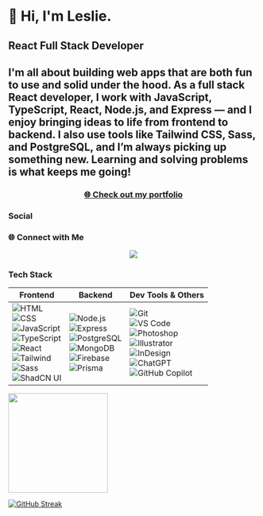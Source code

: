 <h1>👋 Hi, I'm Leslie.</h1>

<h2>React Full Stack Developer</h2>

<h2>I'm all about building web apps that are both fun to use and solid under the hood. As a full stack React developer, I work with JavaScript, TypeScript, React, Node.js, and Express — and I enjoy bringing ideas to life from frontend to backend. I also use tools like Tailwind CSS, Sass, and PostgreSQL, and I’m always picking up something new. Learning and solving problems is what keeps me going!</h2>

<h3 align="center">
  <a href="https://leslie-lopez-anaya.netlify.app/" target="_blank">
    🌐 Check out my portfolio
  </a>
</h3>

### Social

### 🌐 Connect with Me

<p align="center">
  <a href="https://www.linkedin.com/in/leslie-lopez-anaya-1315lcla2125/" target="_blank">
    <img src="https://img.shields.io/badge/-LinkedIn-0077B5?style=for-the-badge&logo=linkedin&logoColor=white"/>
  </a>
</p>

### Tech Stack

  <div align="center">
  
| **Frontend**                                                                                                                                                                                                                                                                                                                                                                                                                                                                                                                                                                                                                                                                                                                                                                                                  | **Backend**                                                                                                                                                                                                                                                                                                                                                                                                                                                                                                                                                                                                                             | **Dev Tools & Others**                                                                                                                                                                                                                                                                                                                                                                                                                                                                                                                                                                                                                                                                                                                                                                   |
| ------------------------------------------------------------------------------------------------------------------------------------------------------------------------------------------------------------------------------------------------------------------------------------------------------------------------------------------------------------------------------------------------------------------------------------------------------------------------------------------------------------------------------------------------------------------------------------------------------------------------------------------------------------------------------------------------------------------------------------------------------------------------------------------------------------- | --------------------------------------------------------------------------------------------------------------------------------------------------------------------------------------------------------------------------------------------------------------------------------------------------------------------------------------------------------------------------------------------------------------------------------------------------------------------------------------------------------------------------------------------------------------------------------------------------------------------------------------- | ---------------------------------------------------------------------------------------------------------------------------------------------------------------------------------------------------------------------------------------------------------------------------------------------------------------------------------------------------------------------------------------------------------------------------------------------------------------------------------------------------------------------------------------------------------------------------------------------------------------------------------------------------------------------------------------------------------------------------------------------------------------------------------------- |
| ![HTML](https://img.shields.io/badge/-HTML5-E34F26?style=flat\&logo=html5\&logoColor=fff) <br> ![CSS](https://img.shields.io/badge/-CSS3-1572B6?style=flat\&logo=css3\&logoColor=fff) <br> ![JavaScript](https://img.shields.io/badge/-JavaScript-F7DF1E?style=flat\&logo=javascript\&logoColor=000) <br> ![TypeScript](https://img.shields.io/badge/-TypeScript-3178C6?style=flat\&logo=typescript\&logoColor=fff) <br> ![React](https://img.shields.io/badge/-React-61DAFB?style=flat\&logo=react\&logoColor=000) <br> ![Tailwind](https://img.shields.io/badge/-TailwindCSS-38B2AC?style=flat\&logo=tailwind-css\&logoColor=fff) <br> ![Sass](https://img.shields.io/badge/-Sass-CC6699?style=flat\&logo=sass\&logoColor=fff) <br> ![ShadCN UI](https://img.shields.io/badge/-shadcn/ui-111827?style=flat) | ![Node.js](https://img.shields.io/badge/-Node.js-339933?style=flat\&logo=node.js\&logoColor=fff) <br> ![Express](https://img.shields.io/badge/-Express.js-000?style=flat\&logo=express\&logoColor=fff) <br> ![PostgreSQL](https://img.shields.io/badge/-PostgreSQL-4169E1?style=flat\&logo=postgresql\&logoColor=fff) <br> ![MongoDB](https://img.shields.io/badge/-MongoDB-47A248?style=flat\&logo=mongodb\&logoColor=fff) <br> ![Firebase](https://img.shields.io/badge/-Firebase-FFCA28?style=flat\&logo=firebase\&logoColor=000) <br> ![Prisma](https://img.shields.io/badge/-Prisma-2D3748?style=flat\&logo=prisma\&logoColor=fff) | ![Git](https://img.shields.io/badge/-Git-F05032?style=flat\&logo=git\&logoColor=fff) <br> ![VS Code](https://img.shields.io/badge/-VS%20Code-007ACC?style=flat\&logo=visual-studio-code\&logoColor=fff) <br> ![Photoshop](https://img.shields.io/badge/-Photoshop-31A8FF?style=flat\&logo=adobe-photoshop\&logoColor=fff) <br> ![Illustrator](https://img.shields.io/badge/-Illustrator-FF9A00?style=flat\&logo=adobe-illustrator\&logoColor=fff) <br> ![InDesign](https://img.shields.io/badge/-InDesign-FF3366?style=flat\&logo=adobe-indesign\&logoColor=fff) <br> ![ChatGPT](https://img.shields.io/badge/-ChatGPT-00A67E?style=flat\&logo=openai\&logoColor=fff) <br> ![GitHub Copilot](https://img.shields.io/badge/-Copilot-181717?style=flat\&logo=githubcopilot\&logoColor=fff) |


</div>



<p>
  <img height=200 align="center" src="https://github-readme-stats.vercel.app/api/top-langs?username=LeslieLopez25&theme=holi&layout=compact&langs_count=8&card_width=320" />
</p>

[![GitHub Streak](https://streak-stats.demolab.com/?user=LeslieLopez25&theme=holi-theme)](https://git.io/streak-stats)

<!---
LeslieLopez25/LeslieLopez25 is a ✨ special ✨ repository because its `README.md` (this file) appears on your GitHub profile.
You can click the Preview link to take a look at your changes.
--->
